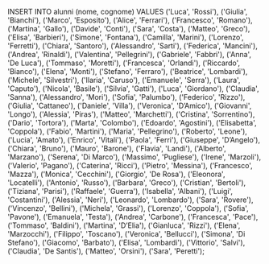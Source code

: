 INSERT INTO alunni (nome, cognome)
VALUES
('Luca', 'Rossi'),
('Giulia', 'Bianchi'),
('Marco', 'Esposito'),
('Alice', 'Ferrari'),
('Francesco', 'Romano'),
('Martina', 'Gallo'),
('Davide', 'Conti'),
('Sara', 'Costa'),
('Matteo', 'Greco'),
('Elisa', 'Barbieri'),
('Simone', 'Fontana'),
('Camilla', 'Marini'),
('Lorenzo', 'Ferretti'),
('Chiara', 'Santoro'),
('Alessandro', 'Sarti'),
('Federica', 'Mancini'),
('Andrea', 'Rinaldi'),
('Valentina', 'Pellegrini'),
('Gabriele', 'Fabbri'),
('Anna', 'De Luca'),
('Tommaso', 'Moretti'),
('Francesca', 'Orlandi'),
('Riccardo', 'Bianco'),
('Elena', 'Monti'),
('Stefano', 'Ferraro'),
('Beatrice', 'Lombardi'),
('Michele', 'Silvestri'),
('Ilaria', 'Caruso'),
('Emanuele', 'Serra'),
('Laura', 'Caputo'),
('Nicola', 'Basile'),
('Silvia', 'Gatti'),
('Luca', 'Giordano'),
('Claudia', 'Sanna'),
('Alessandro', 'Mori'),
('Sofia', 'Palumbo'),
('Federico', 'Rizzo'),
('Giulia', 'Cattaneo'),
('Daniele', 'Villa'),
('Veronica', 'D’Amico'),
('Giovanni', 'Longo'),
('Alessia', 'Piras'),
('Matteo', 'Marchetti'),
('Cristina', 'Sorrentino'),
('Dario', 'Tortora'),
('Marta', 'Colombo'),
('Edoardo', 'Agostini'),
('Elisabetta', 'Coppola'),
('Fabio', 'Martini'),
('Maria', 'Pellegrino'),
('Roberto', 'Leone'),
('Lucia', 'Amato'),
('Enrico', 'Vitali'),
('Paola', 'Ferri'),
('Giuseppe', 'D’Angelo'),
('Chiara', 'Bruno'),
('Mauro', 'Barone'),
('Flavia', 'Landi'),
('Alberto', 'Marzano'),
('Serena', 'Di Marco'),
('Massimo', 'Pugliese'),
('Irene', 'Marzoli'),
('Valerio', 'Pagano'),
('Caterina', 'Ricci'),
('Pietro', 'Messina'),
('Francesco', 'Mazza'),
('Monica', 'Cecchini'),
('Giorgio', 'De Rosa'),
('Eleonora', 'Locatelli'),
('Antonio', 'Russo'),
('Barbara', 'Greco'),
('Cristian', 'Bertoli'),
('Tiziana', 'Parisi'),
('Raffaele', 'Guerra'),
('Isabella', 'Albani'),
('Luigi', 'Costantini'),
('Alessia', 'Neri'),
('Leonardo', 'Lombardo'),
('Sara', 'Rovere'),
('Vincenzo', 'Bellini'),
('Michela', 'Grassi'),
('Lorenzo', 'Coppola'),
('Sofia', 'Pavone'),
('Emanuela', 'Testa'),
('Andrea', 'Carbone'),
('Francesca', 'Pace'),
('Tommaso', 'Baldini'),
('Martina', 'D’Elia'),
('Gianluca', 'Rizzi'),
('Elena', 'Marzocchi'),
('Filippo', 'Toscano'),
('Veronica', 'Bellucci'),
('Simona', 'Di Stefano'),
('Giacomo', 'Barbato'),
('Elisa', 'Lombardi'),
('Vittorio', 'Salvi'),
('Claudia', 'De Santis'),
('Matteo', 'Orsini'),
('Sara', 'Peretti');